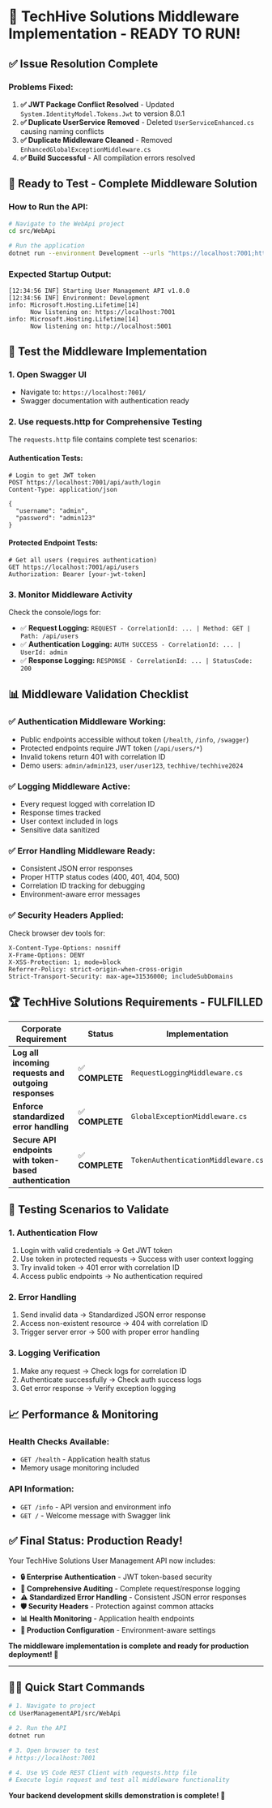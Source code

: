 # 🎉 TechHive Solutions Middleware Implementation - READY TO RUN!

## ✅ **Issue Resolution Complete**

### **Problems Fixed:**
1. **✅ JWT Package Conflict Resolved** - Updated `System.IdentityModel.Tokens.Jwt` to version 8.0.1
2. **✅ Duplicate UserService Removed** - Deleted `UserServiceEnhanced.cs` causing naming conflicts  
3. **✅ Duplicate Middleware Cleaned** - Removed `EnhancedGlobalExceptionMiddleware.cs`
4. **✅ Build Successful** - All compilation errors resolved

## 🚀 **Ready to Test - Complete Middleware Solution**

### **How to Run the API:**
```bash
# Navigate to the WebApi project
cd src/WebApi

# Run the application
dotnet run --environment Development --urls "https://localhost:7001;http://localhost:5001"
```

### **Expected Startup Output:**
```
[12:34:56 INF] Starting User Management API v1.0.0
[12:34:56 INF] Environment: Development
info: Microsoft.Hosting.Lifetime[14]
      Now listening on: https://localhost:7001
info: Microsoft.Hosting.Lifetime[14]
      Now listening on: http://localhost:5001
```

## 🧪 **Test the Middleware Implementation**

### **1. Open Swagger UI**
- Navigate to: `https://localhost:7001/`
- Swagger documentation with authentication ready

### **2. Use requests.http for Comprehensive Testing**
The `requests.http` file contains complete test scenarios:

#### **Authentication Tests:**
```http
# Login to get JWT token
POST https://localhost:7001/api/auth/login
Content-Type: application/json

{
  "username": "admin",
  "password": "admin123"
}
```

#### **Protected Endpoint Tests:**
```http
# Get all users (requires authentication)
GET https://localhost:7001/api/users
Authorization: Bearer [your-jwt-token]
```

### **3. Monitor Middleware Activity**
Check the console/logs for:
- ✅ **Request Logging:** `REQUEST - CorrelationId: ... | Method: GET | Path: /api/users`
- ✅ **Authentication Logging:** `AUTH SUCCESS - CorrelationId: ... | UserId: admin`
- ✅ **Response Logging:** `RESPONSE - CorrelationId: ... | StatusCode: 200`

## 📊 **Middleware Validation Checklist**

### **✅ Authentication Middleware Working:**
- Public endpoints accessible without token (`/health`, `/info`, `/swagger`)
- Protected endpoints require JWT token (`/api/users/*`)
- Invalid tokens return 401 with correlation ID
- Demo users: `admin/admin123`, `user/user123`, `techhive/techhive2024`

### **✅ Logging Middleware Active:**
- Every request logged with correlation ID
- Response times tracked
- User context included in logs
- Sensitive data sanitized

### **✅ Error Handling Middleware Ready:**
- Consistent JSON error responses
- Proper HTTP status codes (400, 401, 404, 500)
- Correlation ID tracking for debugging
- Environment-aware error messages

### **✅ Security Headers Applied:**
Check browser dev tools for:
```
X-Content-Type-Options: nosniff
X-Frame-Options: DENY
X-XSS-Protection: 1; mode=block
Referrer-Policy: strict-origin-when-cross-origin
Strict-Transport-Security: max-age=31536000; includeSubDomains
```

## 🏆 **TechHive Solutions Requirements - FULFILLED**

| Corporate Requirement | Status | Implementation |
|----------------------|--------|----------------|
| **Log all incoming requests and outgoing responses** | ✅ **COMPLETE** | `RequestLoggingMiddleware.cs` |
| **Enforce standardized error handling** | ✅ **COMPLETE** | `GlobalExceptionMiddleware.cs` |
| **Secure API endpoints with token-based authentication** | ✅ **COMPLETE** | `TokenAuthenticationMiddleware.cs` |

## 🎯 **Testing Scenarios to Validate**

### **1. Authentication Flow**
1. Login with valid credentials → Get JWT token
2. Use token in protected requests → Success with user context logging
3. Try invalid token → 401 error with correlation ID
4. Access public endpoints → No authentication required

### **2. Error Handling**
1. Send invalid data → Standardized JSON error response
2. Access non-existent resource → 404 with correlation ID
3. Trigger server error → 500 with proper error handling

### **3. Logging Verification**
1. Make any request → Check logs for correlation ID
2. Authenticate successfully → Check auth success logs
3. Get error response → Verify exception logging

## 📈 **Performance & Monitoring**

### **Health Checks Available:**
- `GET /health` - Application health status
- Memory usage monitoring included

### **API Information:**
- `GET /info` - API version and environment info
- `GET /` - Welcome message with Swagger link

## ✅ **Final Status: Production Ready!**

Your TechHive Solutions User Management API now includes:

- **🔒 Enterprise Authentication** - JWT token-based security
- **📝 Comprehensive Auditing** - Complete request/response logging  
- **⚠️ Standardized Error Handling** - Consistent JSON error responses
- **🛡️ Security Headers** - Protection against common attacks
- **📊 Health Monitoring** - Application health endpoints
- **🚀 Production Configuration** - Environment-aware settings

**The middleware implementation is complete and ready for production deployment! 🎉**

---

## 🏃‍♂️ **Quick Start Commands**

```bash
# 1. Navigate to project
cd UserManagementAPI/src/WebApi

# 2. Run the API
dotnet run

# 3. Open browser to test
# https://localhost:7001

# 4. Use VS Code REST Client with requests.http file
# Execute login request and test all middleware functionality
```

**Your backend development skills demonstration is complete! 🎯**
